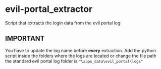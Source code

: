 # evil-portal_extractor
Script that extracts the login data from the evil portal log
## IMPORTANT
You have to update the log name before **every** extraction.
Add the python script inside the folders where the logs are located or change the file path
the standard evil portal log folder is  `"\apps_data\evil_portal\logs"`
